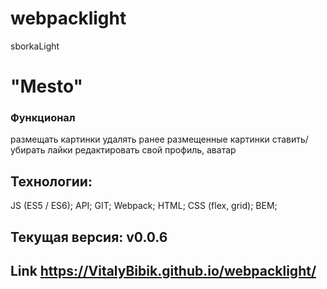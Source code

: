 # webpacklight
sborkaLight
# "Mesto"
### Функционал
размещать картинки
удалять ранее размещенные картинки
ставить/убирать лайки
редактировать свой профиль, аватар


## Технологии:
JS (ES5 / ES6);
API;
GIT;
Webpack;
HTML;
CSS (flex, grid);
BEM;

## Текущая версия: v0.0.6 
## Link https://VitalyBibik.github.io/webpacklight/
